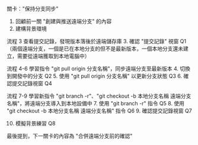 關卡："保持分支同步"

1. 回顧前一關 "創建與推送遠端分支" 的內容
2. 建構背景環境

流程 3 查看提交記錄，發現版本落後於遠端儲存庫
3. 確認 "提交記錄" 視窗     Q1
（兩個遠端分支，一個是已在本地分支的但不是最新版本，一個本地分支還未建立，需要從遠端獲取到本地電腦中）

流程 4-6 學習指令 "git pull origin 分支名稱"，同步遠端分支至最新版本
4. 切換到開發中的分支       Q2
5. 使用 "git pull origin 分支名稱" 以更新分支狀態 Q3
6. 確認提交記錄視窗 Q4

流程 7-9 學習新指令 "git branch -r"、"git checkout -b 本地分支名稱 遠端分支名稱"，將遠端分支導入到本地設備中
7. 使用 "git branch -r" 指令 Q5
8. 使用 "git checkout -b 本地分支名稱 遠端分支名稱" 指令 Q6
9. 確認提交記錄視窗  Q7
   
10. 模擬背景練習   Q8

最後提到，下一關卡的內容為 "合併遠端分支前的確認"
